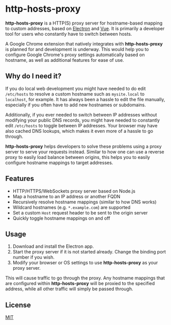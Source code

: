 # http-hosts-proxy

**http-hosts-proxy** is a HTTP(S) proxy server for hostname-based mapping to custom addresses, based on [Electron](https://electronjs.org) and [Vue](https://vuejs.org). It is primarily a developer tool for users who constantly have to switch between hosts.

A Google Chrome extension that natively integrates with **http-hosts-proxy** is planned for and development is underway. This would help you to configure Google Chrome's proxy settings automatically based on hostname, as well as additional features for ease of use.

## Why do I need it?

If you do local web development you might have needed to do edit `/etc/hosts` to resolve a custom hostname such as `mysite.local` to `localhost`, for example. It has always been a hassle to edit the file manually, especially if you often have to add new hostnames or subdomains.

Additionally, if you ever needed to switch between IP addresses without modifying your public DNS records, you might have needed to constantly edit `/etc/hosts` to toggle between IP addresses. Your browser may have also cached DNS lookups, which makes it even more of a hassle to go through.

**http-hosts-proxy** helps developers to solve these problems using a proxy server to serve your requests instead. Similar to how one can use a reverse proxy to easily load balance between origins, this helps you to easily configure hostname mappings to target addresses.

## Features

- HTTP/HTTPS/WebSockets proxy server based on Node.js
- Map a hostname to an IP address or another FQDN
- Recursively resolve hostname mappings (similar to how DNS works)
- Wildcard hostnames (e.g. `*.example.com`) are supported
- Set a custom `Host` request header to be sent to the origin server
- Quickly toggle hostname mappings on and off

## Usage

1. Download and install the Electron app.
1. Start the proxy server if it is not started already. Change the binding port number if you wish.
1. Modify your browser or OS settings to use **http-hosts-proxy** as your proxy server.

This will cause traffic to go through the proxy. Any hostname mappings that are configured within **http-hosts-proxy** will be proxied to the specified address, while all other traffic will simply be passed through.

## License

[MIT](https://github.com/irvinlim/http-hosts-proxy/blob/master/LICENSE)
